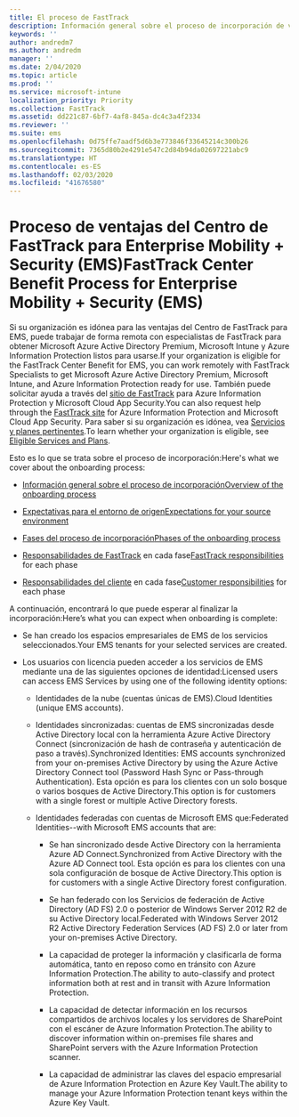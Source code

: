 ```yaml
---
title: El proceso de FastTrack
description: Información general sobre el proceso de incorporación de ventajas del Centro de FastTrack
keywords: ''
author: andredm7
ms.author: andredm
manager: ''
ms.date: 2/04/2020
ms.topic: article
ms.prod: ''
ms.service: microsoft-intune
localization_priority: Priority
ms.collection: FastTrack
ms.assetid: dd221c87-6bf7-4af8-845a-dc4c3a4f2334
ms.reviewer: ''
ms.suite: ems
ms.openlocfilehash: 0d75ffe7aadf5d6b3e773846f33645214c300b26
ms.sourcegitcommit: 7365d80b2e4291e547c2d84b94da02697221abc9
ms.translationtype: HT
ms.contentlocale: es-ES
ms.lasthandoff: 02/03/2020
ms.locfileid: "41676580"
---
```

# <a name="fasttrack-center-benefit-process-for-enterprise-mobility--security-ems"></a><span data-ttu-id="de86a-103">Proceso de ventajas del Centro de FastTrack para Enterprise Mobility + Security (EMS)</span><span class="sxs-lookup"><span data-stu-id="de86a-103">FastTrack Center Benefit Process for Enterprise Mobility + Security (EMS)</span></span>
<span data-ttu-id="de86a-104">Si su organización es idónea para las ventajas del Centro de FastTrack para EMS, puede trabajar de forma remota con especialistas de FastTrack para obtener Microsoft Azure Active Directory Premium, Microsoft Intune y Azure Information Protection listos para usarse.</span><span class="sxs-lookup"><span data-stu-id="de86a-104">If your organization is eligible for the FastTrack Center Benefit for EMS, you can work remotely with FastTrack Specialists to get Microsoft Azure Active Directory Premium, Microsoft Intune, and Azure Information Protection ready for use.</span></span> <span data-ttu-id="de86a-105">También puede solicitar ayuda a través del [sitio de FastTrack](https://www.microsoft.com/fasttrack/microsoft-365/ems) para Azure Information Protection y Microsoft Cloud App Security.</span><span class="sxs-lookup"><span data-stu-id="de86a-105">You can also request help through the [FastTrack site](https://www.microsoft.com/fasttrack/microsoft-365/ems) for Azure Information Protection and Microsoft Cloud App Security.</span></span> <span data-ttu-id="de86a-106">Para saber si su organización es idónea, vea [Servicios y planes pertinentes](M365-eligible-services-and-plans.md).</span><span class="sxs-lookup"><span data-stu-id="de86a-106">To learn whether your organization is eligible, see [Eligible Services and Plans](M365-eligible-services-and-plans.md).</span></span>


<span data-ttu-id="de86a-107">Esto es lo que se trata sobre el proceso de incorporación:</span><span class="sxs-lookup"><span data-stu-id="de86a-107">Here's what we cover about the onboarding process:</span></span>

-   [<span data-ttu-id="de86a-108">Información general sobre el proceso de incorporación</span><span class="sxs-lookup"><span data-stu-id="de86a-108">Overview of the onboarding process</span></span>](EMS-fasttrack-benefit-overview.md)

-   [<span data-ttu-id="de86a-109">Expectativas para el entorno de origen</span><span class="sxs-lookup"><span data-stu-id="de86a-109">Expectations for your source environment</span></span>](EMS-source-environment-expectations.md)

-   [<span data-ttu-id="de86a-110">Fases del proceso de incorporación</span><span class="sxs-lookup"><span data-stu-id="de86a-110">Phases of the onboarding process</span></span>](EMS-onboarding-phases.md)

-   <span data-ttu-id="de86a-111">[Responsabilidades de FastTrack](EMS-fasttrack-responsibilities.md) en cada fase</span><span class="sxs-lookup"><span data-stu-id="de86a-111">[FastTrack responsibilities](EMS-fasttrack-responsibilities.md) for each phase</span></span>

-   <span data-ttu-id="de86a-112">[Responsabilidades del cliente](EMS-your-responsibilities.md) en cada fase</span><span class="sxs-lookup"><span data-stu-id="de86a-112">[Customer responsibilities](EMS-your-responsibilities.md) for each phase</span></span>

<span data-ttu-id="de86a-113">A continuación, encontrará lo que puede esperar al finalizar la incorporación:</span><span class="sxs-lookup"><span data-stu-id="de86a-113">Here’s what you can expect when onboarding is complete:</span></span>

-   <span data-ttu-id="de86a-114">Se han creado los espacios empresariales de EMS de los servicios seleccionados.</span><span class="sxs-lookup"><span data-stu-id="de86a-114">Your EMS tenants for your selected services are created.</span></span>

-   <span data-ttu-id="de86a-115">Los usuarios con licencia pueden acceder a los servicios de EMS mediante una de las siguientes opciones de identidad:</span><span class="sxs-lookup"><span data-stu-id="de86a-115">Licensed users can access EMS Services by using one of the following identity options:</span></span>

    -   <span data-ttu-id="de86a-116">Identidades de la nube (cuentas únicas de EMS).</span><span class="sxs-lookup"><span data-stu-id="de86a-116">Cloud Identities (unique EMS accounts).</span></span>

    -   <span data-ttu-id="de86a-117">Identidades sincronizadas: cuentas de EMS sincronizadas desde Active Directory local con la herramienta Azure Active Directory Connect (sincronización de hash de contraseña y autenticación de paso a través).</span><span class="sxs-lookup"><span data-stu-id="de86a-117">Synchronized Identities: EMS accounts synchronized from your on-premises Active Directory by using the Azure Active Directory Connect tool (Password Hash Sync or Pass-through Authentication).</span></span> <span data-ttu-id="de86a-118">Esta opción es para los clientes con un solo bosque o varios bosques de Active Directory.</span><span class="sxs-lookup"><span data-stu-id="de86a-118">This option is for customers with a single forest or multiple Active Directory forests.</span></span>

    -   <span data-ttu-id="de86a-119">Identidades federadas con cuentas de Microsoft EMS que:</span><span class="sxs-lookup"><span data-stu-id="de86a-119">Federated Identities--with Microsoft EMS accounts that are:</span></span>

        -   <span data-ttu-id="de86a-120">Se han sincronizado desde Active Directory con la herramienta Azure AD Connect.</span><span class="sxs-lookup"><span data-stu-id="de86a-120">Synchronized from Active Directory with the Azure AD Connect tool.</span></span> <span data-ttu-id="de86a-121">Esta opción es para los clientes con una sola configuración de bosque de Active Directory.</span><span class="sxs-lookup"><span data-stu-id="de86a-121">This option is for customers with a single Active Directory forest configuration.</span></span>

        -   <span data-ttu-id="de86a-122">Se han federado con los Servicios de federación de Active Directory (AD FS) 2.0 o posterior de Windows Server 2012 R2 de su Active Directory local.</span><span class="sxs-lookup"><span data-stu-id="de86a-122">Federated with Windows Server 2012 R2 Active Directory Federation Services (AD FS) 2.0 or later from your on-premises Active Directory.</span></span>

        -   <span data-ttu-id="de86a-123">La capacidad de proteger la información y clasificarla de forma automática, tanto en reposo como en tránsito con Azure Information Protection.</span><span class="sxs-lookup"><span data-stu-id="de86a-123">The ability to auto-classify and protect information both at rest and in transit with Azure Information Protection.</span></span> 

        -   <span data-ttu-id="de86a-124">La capacidad de detectar información en los recursos compartidos de archivos locales y los servidores de SharePoint con el escáner de Azure Information Protection.</span><span class="sxs-lookup"><span data-stu-id="de86a-124">The ability to discover information within on-premises file shares and SharePoint servers with the Azure Information Protection scanner.</span></span> 

        -   <span data-ttu-id="de86a-125">La capacidad de administrar las claves del espacio empresarial de Azure Information Protection en Azure Key Vault.</span><span class="sxs-lookup"><span data-stu-id="de86a-125">The ability to manage your Azure Information Protection tenant keys within the Azure Key Vault.</span></span> 
